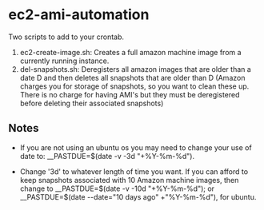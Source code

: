 # ec2-ami-automation
Two scripts to add to your crontab. 
1. ec2-create-image.sh: Creates a full amazon machine image from a currently running instance. 
2. del-snapshots.sh: Deregisters all amazon images that are older than a date D and then deletes all snapshots that are older than D (Amazon charges you for storage of snapshots, so you want to clean these up. There is no charge for having AMI's but they must be deregistered before deleting their associated snapshots)

## Notes
- If you are not using an ubuntu os you may need to change your use of date to: __PASTDUE=$(date -v -3d "+%Y-%m-%d").

- Change '3d' to whatever length of time you want. If you can afford to keep snapshots associated with 10 Amazon machine images, then change to __PASTDUE=$(date -v -10d "+%Y-%m-%d"); or __PASTDUE=$(date --date="10 days ago" +"%Y-%m-%d"), for ubuntu.
